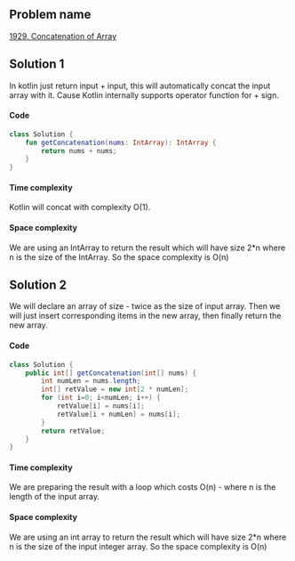 ## Problem name
[1929. Concatenation of Array](https://leetcode.com/problems/concatenation-of-array/description/)

## Solution 1
In kotlin just return input + input, this will automatically concat the input array with it. Cause Kotlin internally supports operator function for + sign.

#### Code
```kotlin
class Solution {
    fun getConcatenation(nums: IntArray): IntArray {
        return nums + nums;
    }
}
```


#### Time complexity
Kotlin will concat with complexity O(1).

#### Space complexity
We are using an IntArray to return the result which will have size 2*n  where n is the size of the IntArray.
So the space complexity is O(n)




## Solution 2
We will declare an array of size - twice as the size of input array. Then we will just insert corresponding items in the new array, then finally return the new array.

#### Code
```java
class Solution {
    public int[] getConcatenation(int[] nums) {
        int numLen = nums.length;
        int[] retValue = new int[2 * numLen];
        for (int i=0; i<numLen; i++) {
            retValue[i] = nums[i];
            retValue[i + numLen] = nums[i];
        }
        return retValue;
    }
}
```


#### Time complexity
We are preparing the result with a loop which costs O(n) - where n is the length of the input array.

#### Space complexity
We are using an int array to return the result which will have size 2*n  where n is the size of the input integer array.
So the space complexity is O(n)